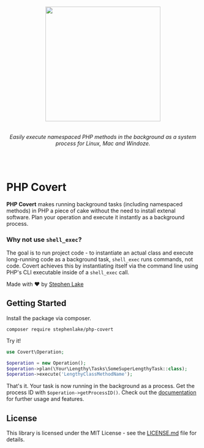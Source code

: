 <h6 align="center">
    <img src="https://github.com/stephenlake/php-covert/blob/master/docs/assets/php-covert.png?v=2" width="300"/>
</h6>

<h6 align="center">
    Easily execute namespaced PHP methods in the background as a system process for Linux, Mac and Windoze.
</h6>

<br>

# PHP Covert
**PHP Covert** makes running background tasks (including namespaced methods) in PHP a piece of cake without the need to install extenal software. Plan your operation and execute it instantly as a background process.

### Why not use `shell_exec`?
The goal is to run project code - to instantiate an actual class and execute long-running code as a background task, `shell_exec` runs commands, not code. Covert achieves this by instantiating itself via the command line using PHP's CLI executable inside of a `shell_exec` call.

Made with ❤️ by [Stephen Lake](http://stephenlake.github.io/)

## Getting Started
Install the package via composer.

    composer require stephenlake/php-covert

Try it!

```php
use Covert\Operation;

$operation = new Operation();
$operation->plan(\Your\Lengthy\Tasks\SomeSuperLengthyTask::class);
$operation->execute('LengthyClassMethodName');
```
That's it. Your task is now running in the background as a process. Get the process ID with `$operation->getProcessID()`. Check out the [documentation](https://stephenlake.github.io/php-covert) for further usage and features.

## License

This library is licensed under the MIT License - see the [LICENSE.md](LICENSE.md) file for details.
